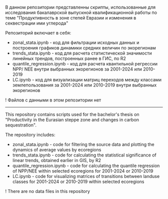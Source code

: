 В данном репозитории представленны скрипты, использованные для исследования бакалаврской выпускной квалификационной работы по теме "Продуктивность в зоне степей Евразии и изменения в секвестрации ими углерода"

Репозиторий включает в себя:
- zonal_stata.ipynb - код для фильтрации исходных данных и построения графиков динамики средних величин по экорегионам
- trends_stata.ipynb - код для расчета статистической значимости линейных трендов, построенных ранее в ГИС, по R2
- quantile_regression.ipynb - код для расчета квантильной регрессии NPP/ NEE внутри выбранных экорегионов за 2001-2024 или 2010-2019
- LC.ipynb - код для визуализации матриц переходов между классами землепользования за 2001-2024 или 2010-2019 внутри выбранных экорегионов

! Файлов с данными в этом репозитории нет

______
This repository contains scripts used for the bachelor's thesis on "Productivity in the Eurasian steppe zone and changes in carbon sequestration".

The repository includes:
- zonal_stata.ipynb - code for filtering the source data and plotting the dynamics of average values by ecoregions
- trends_stata.ipynb - code for calculating the statistical significance of linear trends, obtained earlier in GIS, by R2
- quantile_regression.ipynb - code for calculating the quantile regression of NPP/NEE within selected ecoregions for 2001-2024 or 2010-2019
- LC.ipynb - code for visualizing matrices of transitions between landuse classes for 2001-2024 or 2010-2019 within selected ecoregions

! There are no data files in this repository
